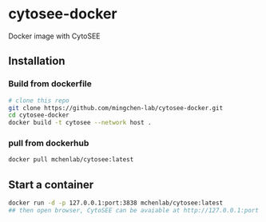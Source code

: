 # cytosee-docker
Docker image with CytoSEE

## Installation

### Build from dockerfile
```bash
# clone this repo 
git clone https://github.com/mingchen-lab/cytosee-docker.git
cd cytosee-docker
docker build -t cytosee --network host .
```
### pull from dockerhub
```bash
docker pull mchenlab/cytosee:latest
```

## Start a container
```bash
docker run -d -p 127.0.0.1:port:3838 mchenlab/cytosee:latest
## then open browser, CytoSEE can be avaiable at http://127.0.0.1:port
```
